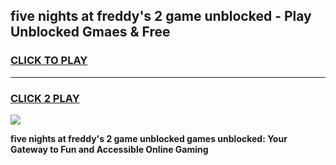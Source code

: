
## five nights at freddy's 2 game unblocked - Play Unblocked Gmaes & Free
<h3>
<a href="https://news.freeplayer.one?title=five_nights_at_freddy's_2_game_unblocked&ref=23F">CLICK TO PLAY</a></h3>
<hr>

<h3>
<a href="https://news.freeplayer.one?title=five_nights_at_freddy's_2_game_unblocked&ref=23F">CLICK 2 PLAY</a>
  
</h3>

<a href="https://news.freeplayer.one?title=five_nights_at_freddy's_2_game_unblocked&ref=23F/"><img src="https://clearcache.store/games.png"></a>


**five nights at freddy's 2 game unblocked games unblocked: Your Gateway to Fun and Accessible Online Gaming**
